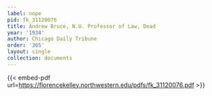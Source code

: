 ```yaml
---
label: nope
pid: fk_31120076
title: Andrew Bruce, N.U. Professor of Law, Dead
year: '1934'
author: Chicago Daily Tribune
order: '365'
layout: single
collection: documents
---
```



{{< embed-pdf url=https://florencekelley.northwestern.edu/pdfs/fk_31120076.pdf >}}
